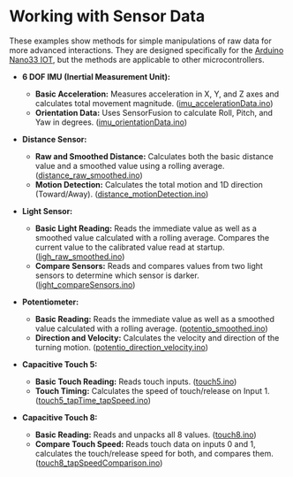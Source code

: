 # Working with Sensor Data
These examples show methods for simple manipulations of raw data for more advanced interactions. They are designed specifically for the [Arduino Nano33 IOT](https://docs.arduino.cc/hardware/nano-33-iot/), but the methods are applicable to other microcontrollers.

- **6 DOF IMU (Inertial Measurement Unit):**
   - **Basic Acceleration:** Measures acceleration in X, Y, and Z axes and calculates total movement magnitude. ([imu_accelerationData.ino](Sensors/IMU/imu_accelerationData/imu_accelerationData.ino))
   - **Orientation Data:** Uses SensorFusion to calculate Roll, Pitch, and Yaw in degrees. ([imu_orientationData.ino](Sensors/IMU/imu_orientationData/imu_orientationData.ino))

- **Distance Sensor:**
   - **Raw and Smoothed Distance:** Calculates both the basic distance value and a smoothed value using a rolling average. ([distance_raw_smoothed.ino](Sensors/Distance/distance_raw_smoothed/distance_raw_smoothed.ino))
   - **Motion Detection:** Calculates the total motion and 1D direction (Toward/Away). ([distance_motionDetection.ino](Sensors/Distance/distance_motionDetection/distance_motionDetection.ino))

- **Light Sensor:**
   - **Basic Light Reading:** Reads the immediate value as well as a smoothed value calculated with a rolling average. Compares the current value to the calibrated value read at startup. ([ligh_raw_smoothed.ino](Sensors/Light/ligh_raw_smoothed/ligh_raw_smoothed.ino))
   - **Compare Sensors:** Reads and compares values from two light sensors to determine which sensor is darker. ([light_compareSensors.ino](Sensors/Light/light_compareSensors/light_compareSensors.ino))

- **Potentiometer:**
   - **Basic Reading:** Reads the immediate value as well as a smoothed value calculated with a rolling average. ([potentio_smoothed.ino](Sensors/Potentiometer/potentio_smoothed/potentio_smoothed.ino))
   - **Direction and Velocity:** Calculates the velocity and direction of the turning motion. ([potentio_direction_velocity.ino](Sensors/Potentiometer/potentio_direction_velocity/potentio_direction_velocity.ino))

- **Capacitive Touch 5:**
   - **Basic Touch Reading:** Reads touch inputs. ([touch5.ino](Sensors/Capacitive/touch5/touch5.ino))
   - **Touch Timing:** Calculates the speed of touch/release on Input 1. ([touch5_tapTime_tapSpeed.ino](Sensors/Capacitive/touch5_tapTime_tapSpeed/touch5_tapTime_tapSpeed.ino))

- **Capacitive Touch 8:**
   - **Basic Reading:** Reads and unpacks all 8 values. ([touch8.ino](Sensors/Capacitive/touch8/touch8.ino))
   - **Compare Touch Speed:** Reads touch data on inputs 0 and 1, calculates the touch/release speed for both, and compares them. ([touch8_tapSpeedComparison.ino](Sensors/Capacitive/touch8_tapSpeedComparison/touch8_tapSpeedComparison.ino))
